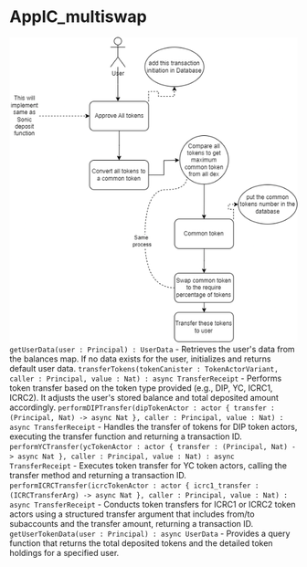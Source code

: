 # AppIC_multiswap

![technical Architechture of multiswap](Multiswap.png)
`getUserData(user : Principal) : UserData` - Retrieves the user's data from the balances map. If no data exists for the user, initializes and returns default user data.
`transferTokens(tokenCanister : TokenActorVariant, caller : Principal, value : Nat) : async TransferReceipt` - Performs token transfer based on the token type provided (e.g., DIP, YC, ICRC1, ICRC2). It adjusts the user's stored balance and total deposited amount accordingly.
`performDIPTransfer(dipTokenActor : actor { transfer : (Principal, Nat) -> async Nat }, caller : Principal, value : Nat) : async TransferReceipt` - Handles the transfer of tokens for DIP token actors, executing the transfer function and returning a transaction ID.
`performYCTransfer(ycTokenActor : actor { transfer : (Principal, Nat) -> async Nat }, caller : Principal, value : Nat) : async TransferReceipt` - Executes token transfer for YC token actors, calling the transfer method and returning a transaction ID.
`performICRCTransfer(icrcTokenActor : actor { icrc1_transfer : (ICRCTransferArg) -> async Nat }, caller : Principal, value : Nat) : async TransferReceipt` - Conducts token transfers for ICRC1 or ICRC2 token actors using a structured transfer argument that includes from/to subaccounts and the transfer amount, returning a transaction ID.
`getUserTokenData(user : Principal) : async UserData` - Provides a query function that returns the total deposited tokens and the detailed token holdings for a specified user.
